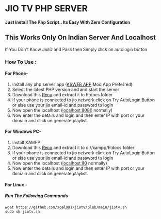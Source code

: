 # JIO TV PHP SERVER

#### Just Install The Php Script.. Its Easy With Zero Configuration

## **This Works Only On Indian Server And Localhost**
> 
If You Don't Know JioID and Pass then Simply click on autologin button

### **How To Use :**

####  For Phone-

1. Install any php server app ([KSWEB APP](https://play.google.com/store/apps/details?id=ru.kslabs.ksweb&hl=en_IN&gl=US "KSWEB APP") Mod App Preferred)
2. Select the latest PHP version and and start the server
3. Download this [Repo](https://github.com/soal001/jiotv/archive/refs/heads/main.zip "Repo") and extract it to htdocs folder
4. If your phone is connected to jio network click on Try AutoLogin Button or else use your jio email-id and password to login
5. Now open the localhost ([localhost:8080](localhost:8080 "localhost:8080") normally)
6. Now enter the details and login and then enter IP with port or your domain and click on generate playlist.
 


####  For Windows PC-
1.  Install XAMPP
2. Download this [Repo](https://github.com/soal001/jiotv/archive/refs/heads/main.zip "Repo") and extract it to c://xampp/htdocs folder
3. If your phone is connected to jio network click on Try AutoLogin Button or else use your jio email-id and password to login
4. Now open the localhost ([localhost:80](localhost:80 "localhost:80") normally)
5. Now enter the details and login and then enter IP with port or your domain and click on generate playlist.

####  For Linux -
##### Run The Following Commands

    wget https://github.com/soal001/jiotv/blob/main/jiotv.sh
    sudo sh jiotv.sh
